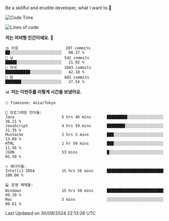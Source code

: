 Be a skillful and erudite developer, what I want to.👶

<!--START_SECTION:waka-->
![Code Time](http://img.shields.io/badge/Code%20Time-1%2C303%20hrs%2058%20mins-blue)

![Lines of code](https://img.shields.io/badge/%EC%A0%80%EB%8A%94%20%EC%97%AC%ED%83%9C%EA%B9%8C%EC%A7%80%20-880.5%20thousand%20%EC%A4%84%EC%9D%98%20%EC%BD%94%EB%93%9C%EB%A5%BC%20%EC%9E%91%EC%84%B1%ED%96%88%EC%96%B4%EC%9A%94.-blue)

**저는 저녁형 인간이에요. 🦉** 

```text
🌞 아침                     207 commits         ██░░░░░░░░░░░░░░░░░░░░░░░   08.37 % 
🌆 낮　                     542 commits         █████░░░░░░░░░░░░░░░░░░░░   21.92 % 
🌃 저녁                     1043 commits        ███████████░░░░░░░░░░░░░░   42.18 % 
🌙 밤　                     681 commits         ███████░░░░░░░░░░░░░░░░░░   27.54 % 
```


📊 **저는 이번주를 이렇게 시간을 보냈어요.** 

```text
🕑︎ Timezone: Asia/Tokyo

💬 프로그래밍 언어들: 
Java                     5 hrs 46 mins       █████████░░░░░░░░░░░░░░░░   36.21 % 
JavaScript               4 hrs 59 mins       ████████░░░░░░░░░░░░░░░░░   31.35 % 
Mustache                 2 hrs 5 mins        ███░░░░░░░░░░░░░░░░░░░░░░   13.09 % 
HTML                     1 hr 50 mins        ███░░░░░░░░░░░░░░░░░░░░░░   11.56 % 
JSON                     53 mins             █░░░░░░░░░░░░░░░░░░░░░░░░   05.58 % 

🔥 에디터들: 
IntelliJ IDEA            15 hrs 56 mins      █████████████████████████   100.00 % 

💻 운영 체제들: 
Windows                  15 hrs 50 mins      █████████████████████████   99.39 % 
Mac                      5 mins              ░░░░░░░░░░░░░░░░░░░░░░░░░   00.61 % 
```


 Last Updated on 30/09/2024 22:13:26 UTC
<!--END_SECTION:waka-->
